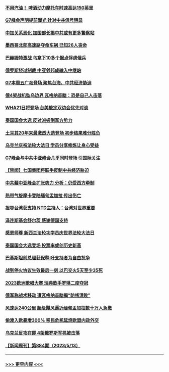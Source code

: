 #### [不用汽油！ 啤酒动力摩托车时速高达150英里](../pages/prog202/a103713387.md?t=05151843) 
#### [G7峰会声明提前曝光 针对中共信号明显](../pages/prog202/a103713369.md?t=05151843) 
#### [中加关系恶化 加国部长揭中共或有更多警察站](../pages/prog202/a103713352.md?t=05151843) 
#### [墨西哥北部高速路夺命车祸 已知26人丧命](../pages/prog202/a103713345.md?t=05151843) 
#### [巴赫姆特激战 乌拿下10多个据点俘虏俄兵](../pages/prog202/a103713342.md?t=05151843) 
#### [俄罗斯绕过制裁 中亚邻邦成输入中继站](../pages/prog202/a103713324.md?t=05151843) 
#### [G7本周五广岛登场 聚焦台海、中共经济胁迫](../pages/prog202/a103713319.md?t=05151843) 
#### [俄4架战机坠乌边界 瓦格纳首脑：恐是自己人击落](../pages/prog202/a103713267.md?t=05151843) 
#### [WHA21日将登场 台美敲定双边会优先对谈](../pages/prog202/a103713250.md?t=05151843) 
#### [泰国国会大选 反对派扳倒军方势力](../pages/prog202/a103713246.md?t=05151843) 
#### [土耳其20年来最激烈大选登场 初步结果难分胜负](../pages/prog202/a103713183.md?t=05151843) 
#### [乌克兰庆祝法轮大法日 学员分享修炼让身心受益](../pages/prog202/a103713182.md?t=05151843) 
#### [G7峰会与中共中亚峰会几乎同时登场 引国际关注](../pages/prog202/a103713153.md?t=05151843) 
#### [【禁闻】七国集团将联手反制中共经济胁迫](../pages/prog202/a103713101.md?t=05151843) 
#### [中共藉中亚峰会扩张势力 分析：仍受西方牵制](../pages/prog202/a103713045.md?t=05151843) 
#### [热带气旋摩卡登陆缅甸孟加拉 传出伤亡](../pages/prog202/a103713042.md?t=05151843) 
#### [报导台湾获支持 NTD主持人：台湾对世界重要](../pages/prog202/a103713047.md?t=05151843) 
#### [泽连斯基会舒尔茨 感谢德国支持](../pages/prog202/a103713043.md?t=05151843) 
#### [感恩师尊 新西兰法轮功学员庆世界法轮大法日](../pages/prog202/a103713049.md?t=05151843) 
#### [泰国国会大选登场 投票率或创历史新高](../pages/prog202/a103713039.md?t=05151843) 
#### [巴基斯坦前总理获保释 吁支持者为自由抗争](../pages/prog202/a103712883.md?t=05151843) 
#### [战到停火协议生效最后一刻 以巴交火5天至少35死](../pages/prog202/a103712797.md?t=05151843) 
#### [2023欧洲歌唱大赛 瑞典歌手罗琳二度夺冠](../pages/prog202/a103712776.md?t=05151843) 
#### [俄军称战术移动 遭瓦格纳首脑揭“防线溃败”](../pages/prog202/a103712762.md?t=05151843) 
#### [风速达240公里 超级飓风逼近缅甸孟加拉数十万人急撤](../pages/prog202/a103712395.md?t=05151843) 
#### [偷渡入欧暴增300%  移民危机延烧欧盟内政外交](../pages/prog202/a103712234.md?t=05151843) 
#### [乌克兰反攻在即 4架俄罗斯军机被击落](../pages/prog202/a103712239.md?t=05151843) 
#### [【新闻周刊】第884期（2023/5/13）](../pages/prog202/a103712184.md?t=05151843) 

----
#### [ >>> 更早内容 <<< ](../indexes/prog202-earlier.md)
